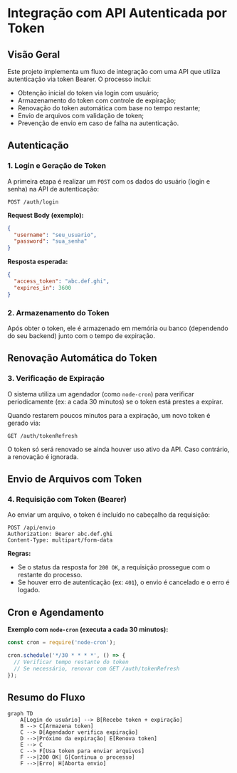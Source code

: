 # Integração com API Autenticada por Token

## Visão Geral

Este projeto implementa um fluxo de integração com uma API que utiliza autenticação via token Bearer. O processo inclui:

* Obtenção inicial do token via login com usuário;
* Armazenamento do token com controle de expiração;
* Renovação do token automática com base no tempo restante;
* Envio de arquivos com validação de token;
* Prevenção de envio em caso de falha na autenticação.

## Autenticação

### 1. Login e Geração de Token

A primeira etapa é realizar um `POST` com os dados do usuário (login e senha) na API de autenticação:

```http
POST /auth/login
```

**Request Body (exemplo):**

```json
{
  "username": "seu_usuario",
  "password": "sua_senha"
}
```

**Resposta esperada:**

```json
{
  "access_token": "abc.def.ghi",
  "expires_in": 3600
}
```

### 2. Armazenamento do Token

Após obter o token, ele é armazenado em memória ou banco (dependendo do seu backend) junto com o tempo de expiração.

## Renovação Automática do Token

### 3. Verificação de Expiração

O sistema utiliza um agendador (como `node-cron`) para verificar periodicamente (ex: a cada 30 minutos) se o token está prestes a expirar.

Quando restarem poucos minutos para a expiração, um novo token é gerado via:

```http
GET /auth/tokenRefresh
```

O token só será renovado se ainda houver uso ativo da API. Caso contrário, a renovação é ignorada.

## Envio de Arquivos com Token

### 4. Requisição com Token (Bearer)

Ao enviar um arquivo, o token é incluído no cabeçalho da requisição:

```http
POST /api/envio
Authorization: Bearer abc.def.ghi
Content-Type: multipart/form-data
```

**Regras:**

* Se o status da resposta for `200 OK`, a requisição prossegue com o restante do processo.
* Se houver erro de autenticação (ex: `401`), o envio é cancelado e o erro é logado.

## Cron e Agendamento

**Exemplo com `node-cron` (executa a cada 30 minutos):**

```js
const cron = require('node-cron');

cron.schedule('*/30 * * * *', () => {
  // Verificar tempo restante do token
  // Se necessário, renovar com GET /auth/tokenRefresh
});
```

## Resumo do Fluxo

```mermaid
graph TD
    A[Login do usuário] --> B[Recebe token + expiração]
    B --> C[Armazena token]
    C --> D[Agendador verifica expiração]
    D -->|Próximo da expiração| E[Renova token]
    E --> C
    C --> F[Usa token para enviar arquivos]
    F -->|200 OK| G[Continua o processo]
    F -->|Erro| H[Aborta envio]
```

